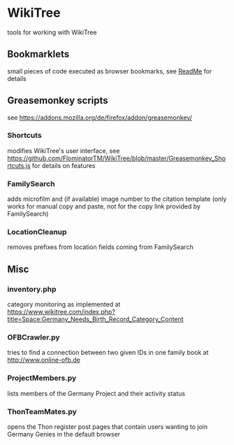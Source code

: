 # WikiTree
tools for working with WikiTree

## Bookmarklets
small pieces of code executed as browser bookmarks, see [ReadMe](WikiTree/Bookmarklets/README.md) for details

## Greasemonkey scripts
see https://addons.mozilla.org/de/firefox/addon/greasemonkey/
### Shortcuts
modifies WikiTree's user interface, see https://github.com/FlominatorTM/WikiTree/blob/master/Greasemonkey_Shortcuts.js for details on features

### FamilySearch
adds microfilm and (if available) image number to the citation template (only works for manual copy and paste, not for the copy link provided by FamilySearch) 

### LocationCleanup
removes prefixes from location fields coming from FamilySearch

## Misc
### inventory.php
category monitoring as implemented at https://www.wikitree.com/index.php?title=Space:Germany_Needs_Birth_Record_Category_Content
### OFBCrawler.py
tries to find a connection between two given IDs in one family book at http://www.online-ofb.de
### ProjectMembers.py
lists members of the Germany Project and their activity status

### ThonTeamMates.py
opens the Thon register post pages that contain users wanting to join Germany Genies in the default browser
